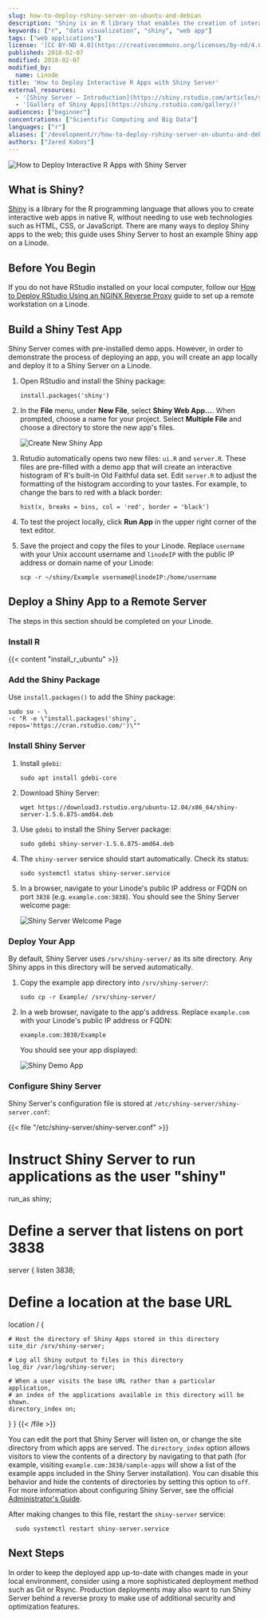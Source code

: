 ```yaml
---
slug: how-to-deploy-rshiny-server-on-ubuntu-and-debian
description: 'Shiny is an R library that enables the creation of interactive data visualizations. This guide will show how to deploy an R Shiny app using Shiny Server.'
keywords: ["r", "data visualization", "shiny", "web app"]
tags: ["web applications"]
license: '[CC BY-ND 4.0](https://creativecommons.org/licenses/by-nd/4.0)'
published: 2018-02-07
modified: 2018-02-07
modified_by:
  name: Linode
title: 'How to Deploy Interactive R Apps with Shiny Server'
external_resources:
  - '[Shiny Server – Introduction](https://shiny.rstudio.com/articles/shiny-server.html)'
  - '[Gallery of Shiny Apps](https://shiny.rstudio.com/gallery/)'
audiences: ["beginner"]
concentrations: ["Scientific Computing and Big Data"]
languages: ["r"]
aliases: ['/development/r/how-to-deploy-rshiny-server-on-ubuntu-and-debian/']
authors: ["Jared Kobos"]
---
```


![How to Deploy Interactive R Apps with Shiny Server](shiny-server.jpg)

## What is Shiny?

[Shiny](https://shiny.rstudio.com/) is a library for the R programming language that allows you to create interactive web apps in native R, without needing to use web technologies such as HTML, CSS, or JavaScript. There are many ways to deploy Shiny apps to the web; this guide uses Shiny Server to host an example Shiny app on a Linode.

## Before You Begin

If you do not have RStudio installed on your local computer, follow our [How to Deploy RStudio Using an NGINX Reverse Proxy](/docs/guides/how-to-deploy-rstudio-server-using-an-nginx-reverse-proxy/) guide to set up a remote workstation on a Linode.

## Build a Shiny Test App

Shiny Server comes with pre-installed demo apps. However, in order to demonstrate the process of deploying an app, you will create an app locally and deploy it to a Shiny Server on a Linode.

1.  Open RStudio and install the Shiny package:

        install.packages('shiny')

2.  In the **File** menu, under **New File**, select **Shiny Web App...**. When prompted, choose a name for your project. Select **Multiple File** and choose a directory to store the new app's files.

    ![Create New Shiny App](create-shiny-app.png "Create New Shiny App")

3.  Rstudio automatically opens two new files: `ui.R` and `server.R`. These files are pre-filled with a demo app that will create an interactive histogram of R's built-in Old Faithful data set. Edit `server.R` to adjust the formatting of the histogram according to your tastes. For example, to change the bars to red with a black border:

        hist(x, breaks = bins, col = 'red', border = 'black')

4.  To test the project locally, click **Run App** in the upper right corner of the text editor.

5.  Save the project and copy the files to your Linode. Replace `username` with your Unix account username and `linodeIP` with the public IP address or domain name of your Linode:

        scp -r ~/shiny/Example username@linodeIP:/home/username

## Deploy a Shiny App to a Remote Server

The steps in this section should be completed on your Linode.

### Install R

{{< content "install_r_ubuntu" >}}

### Add the Shiny Package

Use `install.packages()` to add the Shiny package:

    sudo su - \
    -c "R -e \"install.packages('shiny', repos='https://cran.rstudio.com/')\""

### Install Shiny Server

1.  Install `gdebi`:

        sudo apt install gdebi-core

2.  Download Shiny Server:

        wget https://download3.rstudio.org/ubuntu-12.04/x86_64/shiny-server-1.5.6.875-amd64.deb

3.  Use `gdebi` to install the Shiny Server package:

        sudo gdebi shiny-server-1.5.6.875-amd64.deb

4.  The `shiny-server` service should start automatically. Check its status:

        sudo systemctl status shiny-server.service

5.  In a browser, navigate to your Linode's public IP address or FQDN on port `3838` (e.g. `example.com:3838`). You should see the Shiny Server welcome page:

    ![Shiny Server Welcome Page](shiny-welcome.png "Shiny Server Welcome Page")

### Deploy Your App

By default, Shiny Server uses `/srv/shiny-server/` as its site directory. Any Shiny apps in this directory will be served automatically.

1.  Copy the example app directory into `/srv/shiny-server/`:

        sudo cp -r Example/ /srv/shiny-server/

2.  In a web browser, navigate to the app's address. Replace `example.com` with your Linode's public IP address or FQDN:

        example.com:3838/Example

    You should see your app displayed:

    ![Shiny Demo App](shiny3.png "Shiny Demo App")

### Configure Shiny Server

Shiny Server's configuration file is stored at `/etc/shiny-server/shiny-server.conf`:

{{< file "/etc/shiny-server/shiny-server.conf" >}}
# Instruct Shiny Server to run applications as the user "shiny"
run_as shiny;

# Define a server that listens on port 3838
server {
  listen 3838;

  # Define a location at the base URL
  location / {

    # Host the directory of Shiny Apps stored in this directory
    site_dir /srv/shiny-server;

    # Log all Shiny output to files in this directory
    log_dir /var/log/shiny-server;

    # When a user visits the base URL rather than a particular application,
    # an index of the applications available in this directory will be shown.
    directory_index on;
  }
}
{{< /file >}}

You can edit the port that Shiny Server will listen on, or change the site directory from which apps are served. The `directory_index` option allows visitors to view the contents of a directory by navigating to that path (for example, visiting `example.com:3838/sample-apps` will show a list of the example apps included in the Shiny Server installation). You can disable this behavior and hide the contents of directories by setting this option to `off`. For more information about configuring Shiny Server, see the official [Administrator's Guide](http://docs.rstudio.com/shiny-server/).

After making changes to this file, restart the `shiny-server` service:

      sudo systemctl restart shiny-server.service

## Next Steps

In order to keep the deployed app up-to-date with changes made in your local environment, consider using a more sophisticated deployment method such as Git or Rsync. Production deployments may also want to run Shiny Server behind a reverse proxy to make use of additional security and optimization features.
